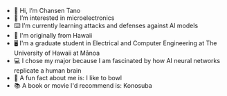 - 👋 Hi, I’m Chansen Tano
- 🔌 I’m interested in microelectronics
- ⌨️ I’m currently learning attacks and defenses against AI models
- 🌺 I'm originally from Hawaii
- 🖥 I'm a graduate student in Electrical and Computer Engineering at The University of Hawaii at Mānoa
- 💻 I chose my major because I am fascinated by how AI neural networks replicate a human brain
- 🎳 A fun fact about me is:  I like to bowl
- 📚 A book or movie I'd recommend is:  Konosuba
